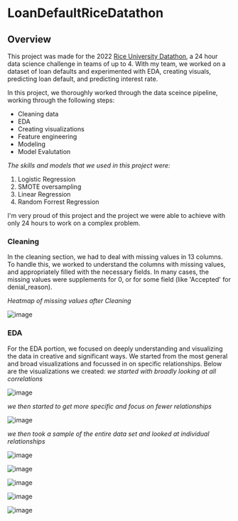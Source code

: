 # LoanDefaultRiceDatathon
## Overview
This project was made for the 2022 [Rice University Datathon](https://datathon.rice.edu), a 24 hour data science challenge in teams of up to 4. With my team, we worked on a dataset of loan defaults and experimented with EDA, creating visuals, predicting loan default, and predicting interest rate.

In this project, we thoroughly worked through the data sceince pipeline, working through the following steps: 
- Cleaning data
- EDA
- Creating visualizations
- Feature engineering
- Modeling
- Model Evalutation

*The skills and models that we used in this project were:*
1. Logistic Regression
2. SMOTE oversampling
3. Linear Regression
4. Random Forrest Regression

I'm very proud of this project and the project we were able to achieve with only 24 hours to work on a complex problem.

### Cleaning
In the cleaning section, we had to deal with missing values in 13 columns. To handle this, we worked to understand the columns with missing values, and appropriately filled with the necessary fields. In many cases, the missing values were supplements for 0, or for some field (like 'Accepted' for denial_reason).

*Heatmap of missing values after Cleaning*


![image](https://user-images.githubusercontent.com/98669438/192009920-79a3b5ea-0ca0-4ffb-88c4-df07f14b490b.png)

### EDA
For the EDA portion, we focused on deeply understanding and visualizing the data in creative and significant ways. We started from the most general and broad visualizations and focussed in on specific relationships. Below are the visualizations we created:
*we started with broadly looking at all correlations*

![image](https://user-images.githubusercontent.com/98669438/192011270-3403b70d-4eef-482f-88f8-c3c41a7c8d7a.png)

*we then started to get more specific and focus on fewer relationships*

![image](https://user-images.githubusercontent.com/98669438/192011345-2cf90af2-62d8-4b8b-a3a2-e4c6eeef18e4.png)

*we then took a sample of the entire data set and looked at individual relationships*

![image](https://user-images.githubusercontent.com/98669438/192011748-67135abc-1242-4374-aa26-d87fe2ce28ba.png)

![image](https://user-images.githubusercontent.com/98669438/192011787-4d6faedf-8be5-41cf-b464-1530acc1367a.png)

![image](https://user-images.githubusercontent.com/98669438/192011886-6507a2b7-7dfd-46da-95fc-f6ebd9915431.png)

![image](https://user-images.githubusercontent.com/98669438/192011837-0f2dd48a-6d55-4980-9bc1-03a40c1aea7a.png)

![image](https://user-images.githubusercontent.com/98669438/192011977-1c7d6fa0-c071-4041-be2d-2fd46936224e.png)






